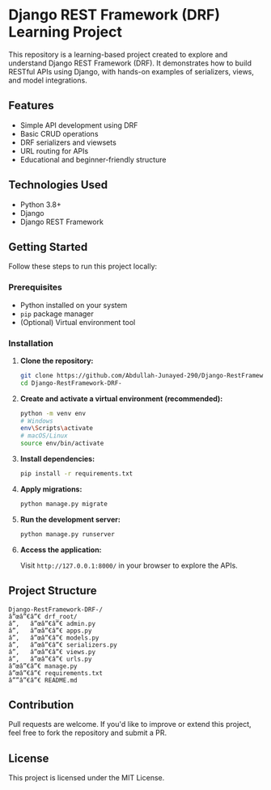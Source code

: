 # Django REST Framework (DRF) Learning Project

This repository is a learning-based project created to explore and understand Django REST Framework (DRF). It demonstrates how to build RESTful APIs using Django, with hands-on examples of serializers, views, and model integrations.

## Features

- Simple API development using DRF
- Basic CRUD operations
- DRF serializers and viewsets
- URL routing for APIs
- Educational and beginner-friendly structure

## Technologies Used

- Python 3.8+
- Django
- Django REST Framework

## Getting Started

Follow these steps to run this project locally:

### Prerequisites

- Python installed on your system
- `pip` package manager
- (Optional) Virtual environment tool

### Installation

1. **Clone the repository:**

   ```bash
   git clone https://github.com/Abdullah-Junayed-290/Django-RestFramework-DRF-.git
   cd Django-RestFramework-DRF-
   ```

2. **Create and activate a virtual environment (recommended):**

   ```bash
   python -m venv env
   # Windows
   env\Scripts\activate
   # macOS/Linux
   source env/bin/activate
   ```

3. **Install dependencies:**

   ```bash
   pip install -r requirements.txt
   ```

4. **Apply migrations:**

   ```bash
   python manage.py migrate
   ```

5. **Run the development server:**

   ```bash
   python manage.py runserver
   ```

6. **Access the application:**

   Visit `http://127.0.0.1:8000/` in your browser to explore the APIs.

## Project Structure

```
Django-RestFramework-DRF-/
â”œâ”€â”€ drf_root/
â”‚   â”œâ”€â”€ admin.py
â”‚   â”œâ”€â”€ apps.py
â”‚   â”œâ”€â”€ models.py
â”‚   â”œâ”€â”€ serializers.py
â”‚   â”œâ”€â”€ views.py
â”‚   â”œâ”€â”€ urls.py
â”œâ”€â”€ manage.py
â”œâ”€â”€ requirements.txt
â””â”€â”€ README.md
```

## Contribution

Pull requests are welcome. If you'd like to improve or extend this project, feel free to fork the repository and submit a PR.

## License

This project is licensed under the MIT License.
